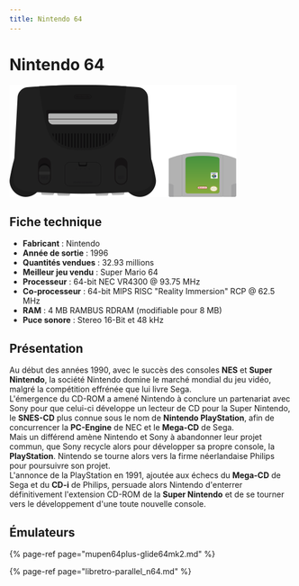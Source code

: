 ```yaml
---
title: Nintendo 64
---
```


# Nintendo 64

![](./nintendo-64/image%20%28332%29.png)

## Fiche technique

* **Fabricant** : Nintendo
* **Année de sortie** : 1996
* **Quantités vendues** : 32.93 millions
* **Meilleur jeu vendu** : Super Mario 64
* **Processeur** : 64-bit NEC VR4300 @ 93.75 MHz
* **Co-processeur** : 64-bit MIPS RISC "Reality Immersion" RCP @ 62.5 MHz
* **RAM** : 4 MB RAMBUS RDRAM \(modifiable pour 8 MB\)
* **Puce sonore**  : Stereo 16-Bit et 48 kHz

## Présentation

Au début des années 1990, avec le succès des consoles **NES** et **Super Nintendo**, la société Nintendo domine le marché mondial du jeu vidéo, malgré la compétition effrénée que lui livre Sega.  
L'émergence du CD-ROM a amené Nintendo à conclure un partenariat avec Sony pour que celui-ci développe un lecteur de CD pour la Super Nintendo, le **SNES-CD** plus connue sous le nom de **Nintendo PlayStation**, afin de concurrencer la **PC-Engine** de NEC et le **Mega-CD** de Sega.  
Mais un différend amène Nintendo et Sony à abandonner leur projet commun, que Sony recycle alors pour développer sa propre console, la **PlayStation**. Nintendo se tourne alors vers la firme néerlandaise Philips pour poursuivre son projet.  
L'annonce de la PlayStation en 1991, ajoutée aux échecs du **Mega-CD** de Sega et du **CD-i** de Philips, persuade alors Nintendo d'enterrer définitivement l'extension CD-ROM de la **Super Nintendo** et de se tourner vers le développement d'une toute nouvelle console.

## Émulateurs

{% page-ref page="mupen64plus-glide64mk2.md" %}

{% page-ref page="libretro-parallel\_n64.md" %}


